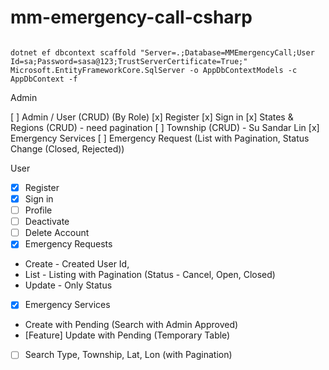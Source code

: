 # mm-emergency-call-csharp

```

dotnet ef dbcontext scaffold "Server=.;Database=MMEmergencyCall;User Id=sa;Password=sasa@123;TrustServerCertificate=True;" Microsoft.EntityFrameworkCore.SqlServer -o AppDbContextModels -c AppDbContext -f

```


Admin

[ ] Admin / User (CRUD) (By Role)
[x] Register
[x] Sign in
[x] States & Regions (CRUD) - need pagination
[ ] Township (CRUD) - Su Sandar Lin
[x] Emergency Services
[ ] Emergency Request (List with Pagination, Status Change (Closed, Rejected))

User

- [x] Register
- [x] Sign in
- [ ] Profile 
- 	[ ] Deactivate
- 	[ ] Delete Account
- [x] Emergency Requests 
- 	Create - Created User Id,
- 	List - Listing with Pagination (Status - Cancel, Open, Closed)
- 	Update - Only Status
- [x] Emergency Services
- 	Create with Pending (Search with Admin Approved)
- 	[Feature] Update with Pending (Temporary Table) 
- [ ] Search 
	Type, Township, Lat, Lon (with Pagination)
	


